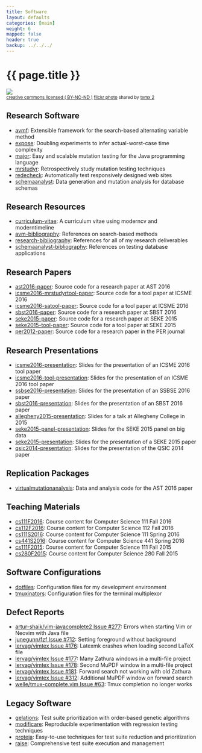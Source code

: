```yaml
---
title: Software
layout: defaults
categories: [main]
weight: 6
mapped: false
header: true
backup: ../../../
---
```


# {{ page.title }}

<a title="Code" href="http://flickr.com/photos/txmx-2/6145817075"><img class="img-responsive-tight" src="http://farm7.static.flickr.com/6086/6145817075_2536dd7b4c_z.jpg" /></a><br /><small><a href="http://creativecommons.org/licenses/by-nc-nd/2.0/">creative commons licensed ( BY-NC-ND )</a> <a title="Code" href="http://flickr.com/photos/txmx-2/6145817075">flickr photo</a> shared by <a href="http://flickr.com/people/txmx-2">txmx 2</a></small>

## Research Software

<ul class="fa-ul">

<li><i class="fa-li fa fa-code fa-lg"></i><a class="major" href="https://github.com/AVMf/avmf">avmf</a>:
Extensible framework for the search-based alternating variable method</li>

<li><i class="fa-li fa fa-code fa-lg"></i><a class="major" href="https://github.com/kinneerc/ExpOse/">expose</a>:
Doubling experiments to infer actual-worst-case time complexity</li>

<li><i class="fa-li fa fa-code fa-lg"></i><a class="major" href="http://www.mutation-testing.org/">major</a>: Easy and
scalable mutation testing for the Java programming language</li>

<li><i class="fa-li fa fa-code fa-lg"></i><a class="major" href="https://github.com/mccurdyc/mrstudyr">mrstudyr</a>:
Retrospectively study mutation testing techniques</li>

<li><i class="fa-li fa fa-code fa-lg"></i><a class="major"
href="https://github.com/redecheck/redecheck-tool">redecheck</a>: Automatically test responsively designed web sites</li>

<li><i class="fa-li fa fa-code fa-lg"></i><a class="major"
href="https://github.com/schemaanalyst-team/schemaanalyst">schemaanalyst</a>: Data generation and mutation analysis for database schemas</li>

</ul>

## Research Resources

<ul class="fa-ul">

<li><i class="fa-li fa fa-code fa-lg"></i><a class="major"
href="https://github.com/gkapfham/curriculum-vitae/">curriculum-vitae</a>: A curriculum vitae using moderncv and
moderntimeline</li>

<li><i class="fa-li fa fa-code fa-lg"></i><a class="major"
href="https://github.com/AVMf/avm-bibliography">avm-bibliography</a>: References on search-based methods</li>

<li><i class="fa-li fa fa-code fa-lg"></i><a class="major"
href="https://github.com/gkapfham/research-bibliography">research-bibliography</a>: References for all of my research
deliverables</li>

<li><i class="fa-li fa fa-code fa-lg"></i><a class="major"
href="https://github.com/schemaanalyst/schemaanalyst-bibliography">schemaanalyst-bibliography</a>: References on testing
database applications</li>

</ul>

## Research Papers

<ul class="fa-ul">

<li><i class="fa-li fa fa-code fa-lg"></i><a class="major"
href="https://github.com/gkapfham/ast2016-paper">ast2016-paper</a>: Source code for a research paper at AST 2016</li>

<li><i class="fa-li fa fa-code fa-lg"></i><a class="major"
href="https://github.com/schemaanalyst/icsme2016-mrstudyrtool-paper">icsme2016-mrstudyrtool-paper</a>: Source code for a tool paper
at ICSME 2016</li>

<li><i class="fa-li fa fa-code fa-lg"></i><a class="major"
href="https://github.com/schemaanalyst/icsme2016-satool-paper">icsme2016-satool-paper</a>: Source code for a tool paper
at ICSME 2016</li>

<li><i class="fa-li fa fa-code fa-lg"></i><a class="major"
href="https://github.com/gkapfham/sbst2016-paper">sbst2016-paper</a>: Source code for a research paper at SBST 2016</li>

<li><i class="fa-li fa fa-code fa-lg"></i><a class="major"
href="https://github.com/gkapfham/seke2015-paper">seke2015-paper</a>: Source code for a research paper at SEKE 2015</li>

<li><i class="fa-li fa fa-code fa-lg"></i><a class="major"
href="https://github.com/gkapfham/seke2015-tool-paper">seke2015-tool-paper</a>: Source code for a tool paper at SEKE
2015</li>

<li><i class="fa-li fa fa-code fa-lg"></i><a class="major"
href="https://github.com/gkapfham/per2012-paper">per2012-paper</a>: Source code for a research paper in the PER journal</li>

</ul>

## Research Presentations

<ul class="fa-ul">

<li><i class="fa-li fa fa-code fa-lg"></i><a class="major"
href="https://github.com/mccurdyc/icsme2016-presentation">icsme2016-presentation</a>: Slides for the presentation of an
ICSME 2016 tool paper</li>

<li><i class="fa-li fa fa-code fa-lg"></i><a class="major"
href="https://github.com/schemaanalyst/icsme2016-tool-presentation">icsme2016-tool-presentation</a>: Slides for the
presentation of an ICSME 2016 tool paper</li>

<li><i class="fa-li fa fa-code fa-lg"></i><a class="major"
href="https://github.com/AVMf/ssbse2016-presentation">ssbse2016-presentation</a>: Slides for the
presentation of an SSBSE 2016 paper</li>

<li><i class="fa-li fa fa-code fa-lg"></i><a class="major"
href="https://github.com/gkapfham/sbst2016-presentation">sbst2016-presentation</a>: Slides for the presentation of an
SBST 2016 paper</li>

<li><i class="fa-li fa fa-code fa-lg"></i><a class="major"
href="https://github.com/gkapfham/allegheny2015-presentation">allegheny2015-presentation</a>: Slides for a talk at
Allegheny College in 2015</li>

<li><i class="fa-li fa fa-code fa-lg"></i><a class="major"
href="https://github.com/gkapfham/seke2015-panel-presentation">seke2015-panel-presentation</a>: Slides for the SEKE 2015
panel on big data</li>

<li><i class="fa-li fa fa-code fa-lg"></i><a class="major"
href="https://github.com/gkapfham/seke2015-presentation">seke2015-presentation</a>: Slides for the presentation of
a SEKE 2015 paper</li>

<li><i class="fa-li fa fa-code fa-lg"></i><a class="major"
href="https://github.com/gkapfham/qsic2014-presentation">qsic2014-presentation</a>: Slides for the presentation of the
QSIC 2014 paper</li>

</ul>

## Replication Packages

<ul class="fa-ul">

<li><i class="fa-li fa fa-code fa-lg"></i><a class="major"
href="https://github.com/gkapfham/virtualmutationanalysis">virtualmutationanalysis</a>: Data and analysis code for the
AST 2016 paper</li>

</ul>

## Teaching Materials

<ul class="fa-ul">

<li><i class="fa-li fa fa-code fa-lg"></i><a class="major"
href="https://github.com/gkapfham/cs111F2016">cs111F2016</a>: Course content for Computer Science 111 Fall 2016</li>

<li><i class="fa-li fa fa-code fa-lg"></i><a class="major"
href="https://github.com/gkapfham/cs112F2016">cs112F2016</a>: Course content for Computer Science 112 Fall 2016</li>

<li><i class="fa-li fa fa-code fa-lg"></i><a class="major"
href="https://github.com/gkapfham/cs111S2016">cs111S2016</a>: Course content for Computer Science 111 Spring 2016</li>

<li><i class="fa-li fa fa-code fa-lg"></i><a class="major"
href="https://github.com/gkapfham/cs441S2016">cs441S2016</a>: Course content for Computer Science 441 Spring 2016</li>

<li><i class="fa-li fa fa-code fa-lg"></i><a class="major"
href="https://github.com/gkapfham/cs111F2015">cs111F2015</a>: Course content for Computer Science 111 Fall 2015</li>

<li><i class="fa-li fa fa-code fa-lg"></i><a class="major"
href="https://github.com/gkapfham/cs280F2015">cs280F2015</a>: Course content for Computer Science 280 Fall 2015</li>

</ul>

## Software Configurations

<ul class="fa-ul">

<li><i class="fa-li fa fa-code fa-lg"></i><a class="major"
href="https://github.com/gkapfham/dotfiles">dotfiles</a>: Configuration files for my development environment</li>

<li><i class="fa-li fa fa-code fa-lg"></i><a class="major"
href="https://github.com/gkapfham/tmuxinators">tmuxinators</a>: Configuration files for the terminal multiplexor</li>

</ul>

## Defect Reports

<ul class="fa-ul">

<li><i class="fa-li fa fa-code fa-lg"></i><a class="major" href="https://github.com/artur-shaik/vim-javacomplete2/issues/277">artur-shaik/vim-javacomplete2 Issue #277</a>: Errors when starting Vim or Neovim with Java file</li>

<li><i class="fa-li fa fa-code fa-lg"></i><a class="major" href="https://github.com/junegunn/fzf/issues/712">junegunn/fzf Issue #712</a>: Setting foreground without background</li>

<li><i class="fa-li fa fa-code fa-lg"></i><a class="major" href="https://github.com/lervag/vimtex/issues/176">lervag/vimtex Issue #176</a>: Latexmk crashes when loading second LaTeX file</li>

<li><i class="fa-li fa fa-code fa-lg"></i><a class="major" href="https://github.com/lervag/vimtex/issues/177">lervag/vimtex Issue #177</a>: Many Zathura windows in a multi-file project</li>

<li><i class="fa-li fa fa-code fa-lg"></i><a class="major" href="https://github.com/lervag/vimtex/issues/178">lervag/vimtex Issue #178</a>: Second MuPDF window in a multi-file project</li>

<li><i class="fa-li fa fa-code fa-lg"></i><a class="major" href="https://github.com/lervag/vimtex/issues/181">lervag/vimtex Issue #181</a>: Forward search not working with old Zathura</li>

<li><i class="fa-li fa fa-code fa-lg"></i><a class="major" href="https://github.com/lervag/vimtex/issues/312">lervag/vimtex Issue #312</a>: Additional MuPDF window on forward search</li>

<li><i class="fa-li fa fa-code fa-lg"></i><a class="major" href="https://github.com/wellle/tmux-complete.vim/issues/63">welle/tmux-complete.vim Issue #63</a>: Tmux completion no longer works</li>

</ul>

## Legacy Software

<ul class="fa-ul">

<li><i class="fa-li fa fa-code fa-lg"></i><a class="major" href="https://github.com/gkapfham/gelations/">gelations</a>: Test suite prioritization with order-based genetic algorithms</li>

<li><i class="fa-li fa fa-code fa-lg"></i><a class="major" href="https://github.com/kauffmj/modificare/">modificare</a>: Reproducible experimentation with regression testing techniques</li>

<li><i class="fa-li fa fa-code fa-lg"></i><a class="major" href="https://github.com/kauffmj/proteja/">proteja</a>: Easy-to-use techniques for test suite reduction and prioritization</li>

<li><i class="fa-li fa fa-code fa-lg"></i><a class="major" href="https://github.com/gkapfham/raise/">raise</a>: Comprehensive test suite execution and management</li>

</ul>
